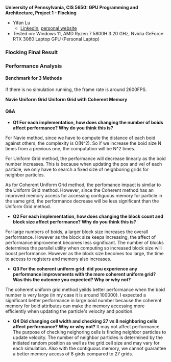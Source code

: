 **University of Pennsylvania, CIS 5650: GPU Programming and Architecture,
Project 1 - Flocking**

* Yifan Lu
  * [LinkedIn](https://www.linkedin.com/in/yifan-lu-495559231/), [personal website](http://portfolio.samielouse.icu/)
* Tested on: Windows 11, AMD Ryzen 7 5800H 3.20 GHz, Nvidia GeForce RTX 3060 Laptop GPU (Personal Laptop)

### Flocking Final Result


### Performance Analysis
#### Benchmark for 3 Methods
If there is no simulation running, the frame rate is around 2600FPS.

**Navie**
**Uniform Grid**
**Uniform Grid with Coherent Memory**

#### Q&A
- **Q1 For each implementation, how does changing the number of boids affect performance? Why do you think this is?**

For Navie method, since we have to compute the distance of each boid against others, the complexity is O(N^2). So if we increase the boid size N times from a previous one, the computation will be N^2 times. 

For Uniform Grid method, the performance will decrease linearly as the boid number increases. This is because when updating the pos and vel of each particle, we only have to search a fixed size of neighboring grids for neighbor particles. 

As for Coherent Uniform Grid method, the perfomance impact is similar to the Uniform Grid method. However, since the Coherent method has an improved memory access for accessing contiguous memory for particle in the same grid, the performance decrease will be less significant than the Uniform Grid method.

- **Q2 For each implementation, how does changing the block count and block size affect performance? Why do you think this is?**

For large numbers of boids, a larger block size increases the overall performance. However as the block size keeps increasing, the affect of performance improvement becomes less significant. The number of blocks determines the parallel utility when computing so increased block size will boost performance. However as the block size becomes too large, the time to access to registers and memory also increases.

- **Q3 For the coherent uniform grid: did you experience any performance improvements with the more coherent uniform grid? Was this the outcome you expected? Why or why not?**

The coherent uniform grid method yeilds better performance when the boid number is very large (in my case it is around 100000). I expected a significant better performance in large boid number because the coherent memory for boid attributes can make the memory accessing more efficiently when updating the particle's velocity and position.


- **Q4 Did changing cell width and checking 27 vs 8 neighboring cells affect performance? Why or why not?**
It may not affect performance. The purpose of checking neighoring cells is finding neighbor particles to update velocity. The number of neighbor particles is determined by the initiated random position as well as the grid.cell size and may vary for each simulation. Also with the contiguous memory, we cannot guarantee a better memory access of 8 girds compared to 27 grids.




